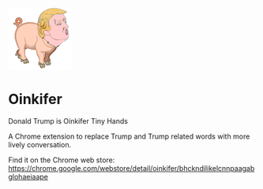 ![Oinkifer](/img/oinkifer_128.png)

# Oinkifer
Donald Trump is Oinkifer Tiny Hands


A Chrome extension to replace Trump and Trump related words with more lively conversation.  

Find it on the Chrome web store:
https://chrome.google.com/webstore/detail/oinkifer/bhckndilikelcnnpaagabglohaeiaape
